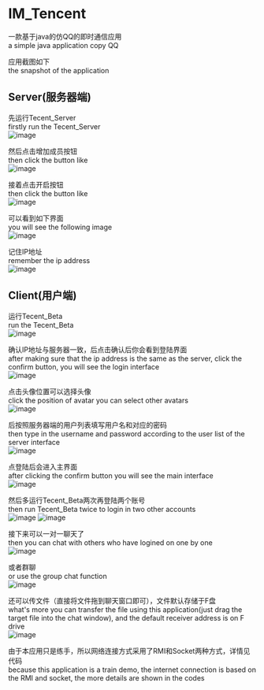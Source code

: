 # IM_Tencent
一款基于java的仿QQ的即时通信应用  
a simple java application copy QQ  

应用截图如下  
the snapshot of the application  

## Server(服务器端)
先运行Tecent_Server  
firstly run the Tecent_Server  
![image](https://github.com/chenhuaizhen/IM_Tencent/raw/master/image/1.jpg)

然后点击增加成员按钮    
then click the button like  
![image](https://github.com/chenhuaizhen/IM_Tencent/raw/master/image/4.jpg)

接着点击开启按钮  
then click the button like  
![image](https://github.com/chenhuaizhen/IM_Tencent/raw/master/image/5.jpg)

可以看到如下界面  
you will see the following image  
![image](https://github.com/chenhuaizhen/IM_Tencent/raw/master/image/2.jpg)

记住IP地址  
remember the ip address  
![image](https://github.com/chenhuaizhen/IM_Tencent/raw/master/image/3.jpg)

## Client(用户端)
运行Tecent_Beta  
run the Tecent_Beta  
![image](https://github.com/chenhuaizhen/IM_Tencent/raw/master/image/6.jpg)

确认IP地址与服务器一致，后点击确认后你会看到登陆界面  
after making sure that the ip address is the same as the server, click the confirm button, you will see the login interface  
![image](https://github.com/chenhuaizhen/IM_Tencent/raw/master/image/7.jpg)

点击头像位置可以选择头像  
click the position of avatar you can select other avatars  
![image](https://github.com/chenhuaizhen/IM_Tencent/raw/master/image/8.jpg)

后按照服务器端的用户列表填写用户名和对应的密码  
then type in the username and password according to the user list of the server interface  
![image](https://github.com/chenhuaizhen/IM_Tencent/raw/master/image/9.jpg)

点登陆后会进入主界面  
after clicking the confirm button you will see the main interface  
![image](https://github.com/chenhuaizhen/IM_Tencent/raw/master/image/10.jpg)

然后多运行Tecent_Beta两次再登陆两个账号  
then run Tecent_Beta twice to login in two other accounts  
![image](https://github.com/chenhuaizhen/IM_Tencent/raw/master/image/11.jpg)
![image](https://github.com/chenhuaizhen/IM_Tencent/raw/master/image/12.jpg)

接下来可以一对一聊天了  
then you can chat with others who have logined on one by one  
![image](https://github.com/chenhuaizhen/IM_Tencent/raw/master/image/13.jpg)

或者群聊  
or use the group chat function  
![image](https://github.com/chenhuaizhen/IM_Tencent/raw/master/image/14.jpg)

还可以传文件（直接将文件拖到聊天窗口即可），文件默认存储于F盘  
what's more you can transfer the file using this application(just drag the target file into the chat window), and the default receiver address is on F drive  
![image](https://github.com/chenhuaizhen/IM_Tencent/raw/master/image/15.jpg)

由于本应用只是练手，所以网络连接方式采用了RMI和Socket两种方式，详情见代码  
because this application is a train demo, the internet connection is based on the RMI and socket, the more details are shown in the codes  